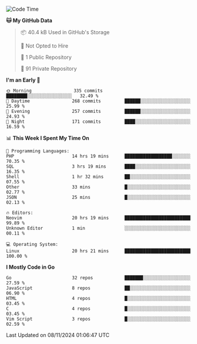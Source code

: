 
<!--START_SECTION:waka-->
![Code Time](http://img.shields.io/badge/Code%20Time-5%2C464%20hrs%2040%20mins-blue)

**🐱 My GitHub Data** 

> 📦 40.4 kB Used in GitHub's Storage 
 > 
> 🚫 Not Opted to Hire
 > 
> 📜 1 Public Repository 
 > 
> 🔑 91 Private Repository 
 > 
**I'm an Early 🐤** 

```text
🌞 Morning                335 commits         ████████░░░░░░░░░░░░░░░░░   32.49 % 
🌆 Daytime                268 commits         ██████░░░░░░░░░░░░░░░░░░░   25.99 % 
🌃 Evening                257 commits         ██████░░░░░░░░░░░░░░░░░░░   24.93 % 
🌙 Night                  171 commits         ████░░░░░░░░░░░░░░░░░░░░░   16.59 % 
```


📊 **This Week I Spent My Time On** 

```text
💬 Programming Languages: 
PHP                      14 hrs 19 mins      ██████████████████░░░░░░░   70.35 % 
SQL                      3 hrs 19 mins       ████░░░░░░░░░░░░░░░░░░░░░   16.35 % 
Shell                    1 hr 32 mins        ██░░░░░░░░░░░░░░░░░░░░░░░   07.55 % 
Other                    33 mins             █░░░░░░░░░░░░░░░░░░░░░░░░   02.77 % 
JSON                     25 mins             █░░░░░░░░░░░░░░░░░░░░░░░░   02.13 % 

🔥 Editors: 
Neovim                   20 hrs 19 mins      █████████████████████████   99.89 % 
Unknown Editor           1 min               ░░░░░░░░░░░░░░░░░░░░░░░░░   00.11 % 

💻 Operating System: 
Linux                    20 hrs 21 mins      █████████████████████████   100.00 % 
```

**I Mostly Code in Go** 

```text
Go                       32 repos            ███████░░░░░░░░░░░░░░░░░░   27.59 % 
JavaScript               8 repos             ██░░░░░░░░░░░░░░░░░░░░░░░   06.90 % 
HTML                     4 repos             █░░░░░░░░░░░░░░░░░░░░░░░░   03.45 % 
C                        4 repos             █░░░░░░░░░░░░░░░░░░░░░░░░   03.45 % 
Vim Script               3 repos             █░░░░░░░░░░░░░░░░░░░░░░░░   02.59 % 
```




 Last Updated on 08/11/2024 01:06:47 UTC
<!--END_SECTION:waka-->
